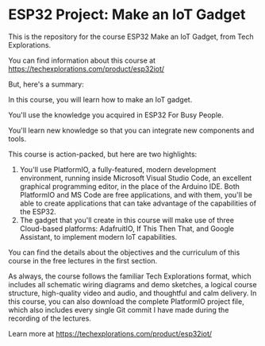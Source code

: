 # ESP32 Project: Make an IoT Gadget

This is the repository for the course ESP32 Make an IoT Gadget, from Tech Explorations.

You can find information about this course at https://techexplorations.com/product/esp32iot/

But, here's a summary:

In this course, you will learn how to make an IoT gadget.

You'll use the knowledge you acquired in ESP32 For Busy People.

You'll learn new knowledge so that you can integrate new components and tools.

This course is action-packed, but here are two highlights:

1. You'll use PlatformIO, a fully-featured, modern development environment, running inside Microsoft Visual Studio Code, an excellent graphical programming editor, in the place of the Arduino IDE. Both PlatformIO and MS Code are free applications, and with them, you'll be able to create applications that can take advantage of the capabilities of the ESP32.
2. The gadget that you'll create in this course will make use of three Cloud-based platforms: AdafruitIO, If This Then That, and Google Assistant, to implement modern IoT capabilities.

You can find the details about the objectives and the curriculum of this course in the free lectures in the first section.

As always, the course follows the familiar Tech Explorations format, which includes all schematic wiring diagrams and demo sketches, a logical course structure, high-quality video and audio, and thoughtful and calm delivery. In this course, you can also download the complete PlatformIO project file, which also includes every single Git commit I have made during the recording of the lectures.

Learn more at https://techexplorations.com/product/esp32iot/
